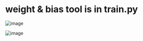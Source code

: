 # weight & bias tool is in train.py

![image](https://user-images.githubusercontent.com/70372577/148492437-92bb879a-e812-4b79-9c94-97595b287470.png)

![image](https://user-images.githubusercontent.com/70372577/148492501-20e67020-c6d7-4123-90d9-79c2a8a7fa3f.png)
